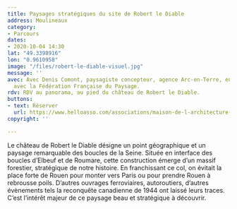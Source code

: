 ```yaml
---
title: Paysages stratégiques du site de Robert le Diable
address: Moulineaux
category:
- Parcours
dates:
- 2020-10-04 14:30
lat: "49.3398916"
lon: "0.9610958"
image: "/files/robert-le-diable-visuel.jpg"
message: ''
avec: Avec Denis Comont, paysagiste concepteur, agence Arc-en-Terre, en partenariat
  avec la Fédération Française du Paysage.
rdv: RDV au panorama, au pied du château de Robert le Diable.
buttons:
- text: Réserver
  url: https://www.helloasso.com/associations/maison-de-l-architecture-de-normandie-le-forum/evenements/paysages-strategiques-du-site-de-robert-le-diable
copyright: ''

---
```

Le château de Robert le Diable désigne un point géographique et un paysage remarquable des boucles de la Seine. Située en interface des boucles d’Elbeuf et de Roumare, cette construction émerge d’un massif forestier, stratégique de notre histoire. En franchissant ce col, on évitait la place forte de Rouen pour monter vers Paris ou pour prendre Rouen à rebrousse poils. D’autres ouvrages ferroviaires, autoroutiers, d’autres évènements tels la reconquête canadienne de 1944 ont laissé leurs traces. C’est l’intérêt majeur de ce paysage beau et stratégique à découvrir.